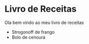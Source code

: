 
# Livro de Receitas

Ola bem vindo ao meu livro de receitas

 - Strogonoff de frango
 - Bolo de cenoura
